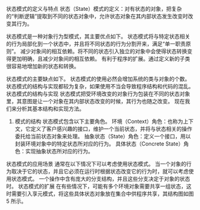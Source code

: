 状态模式的定义与特点
状态（State）模式的定义：对有状态的对象，把复杂的“判断逻辑”提取到不同的状态对象中，允许状态对象在其内部状态发生改变时改变其行为。

状态模式是一种对象行为型模式，其主要优点如下。
状态模式将与特定状态相关的行为局部化到一个状态中，并且将不同状态的行为分割开来，满足“单一职责原则”。
减少对象间的相互依赖。将不同的状态引入独立的对象中会使得状态转换变得更加明确，且减少对象间的相互依赖。
有利于程序的扩展。通过定义新的子类很容易地增加新的状态和转换。

状态模式的主要缺点如下。
状态模式的使用必然会增加系统的类与对象的个数。
状态模式的结构与实现都较为复杂，如果使用不当会导致程序结构和代码的混乱。
状态模式的结构与实现
状态模式把受环境改变的对象行为包装在不同的状态对象里，其意图是让一个对象在其内部状态改变的时候，其行为也随之改变。
现在我们来分析其基本结构和实现方法。
1. 模式的结构
状态模式包含以下主要角色。
环境（Context）角色：也称为上下文，它定义了客户感兴趣的接口，维护一个当前状态，并将与状态相关的操作委托给当前状态对象来处理。
抽象状态（State）角色：定义一个接口，用以封装环境对象中的特定状态所对应的行为。
具体状态（Concrete    State）角色：实现抽象状态所对应的行为。

状态模式的应用场景
通常在以下情况下可以考虑使用状态模式。
当一个对象的行为取决于它的状态，并且它必须在运行时根据状态改变它的行为时，就可以考虑使用状态模式。
一个操作中含有庞大的分支结构，并且这些分支决定于对象的状态时。
状态模式的扩展
在有些情况下，可能有多个环境对象需要共享一组状态，这时需要引入享元模式，将这些具体状态对象放在集合中供程序共享，其结构图如图 5 所示。